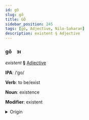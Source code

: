 ```yaml
---
id: gô
slug: gô
title: GÔ
sidebar_position: 245
tags: [gô, Adjective, Nilo-Saharan]
description: existent § Adjective
---
```


### gô&emsp;<span kind="abugida">ꜿı</span>

*existent* **§** [Adjective](../../tags/Adjective)

**IPA**: /ˈgo/

**Verb**: to be/exist

**Noun**: existence

**Modifier**: existent

<details>
    <summary>Origin</summary>
    Songhay goo <br/>
    <em>Nilo-Saharan Language Family</em>
</details>